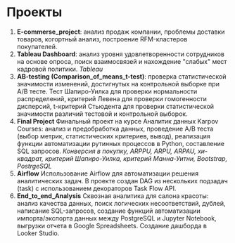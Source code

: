 # Проекты
1. <b>E-commerse_project</b>: анализ продаж компании, проблемы доставки товаров, когортный анализ, построение RFM-кластеров покупателей.
2. <b>Tableau Dashboard</b>: анализ уровня удовлетворенности сотрудников на основе опроса, поиск взаимосвязей и нахождение "слабых" мест кадровой политики. *Tableau*
3. <b>AB-testing (Comparison_of_means_t-test)</b>: проверка статистической значимости изменений, достигнутых на контрольной выборке при A/B тесте. Тест Шапиро-Уилка для проверки нормальности распределений, критерий Левена для проверки гомогенности дисперсий, t-критерий Стьюдента для проверки статистической значимости различий тестовой и контрольной выборок.
4. <b>Final Project</b> Финальный проект на курсе Аналитик данных Karpov Courses: анализ и предобработка данных, проведение А/В теста (выбор метрик, статистических критериев, вывод), реализация функции автоматизации рутинных процессов в Python, составление SQL запросов.
*Конверсия в покупку, ARPPU, ARPU, ARPAU, хи-квадрат, критерий Шапиро-Уилка, критерий Манна-Уитни, Bootstrap, PostrgeSQL*
5. <b>Airflow</b> Использование Airflow для автоматизации решения аналитических задач. В проекте создан DAG из нескольких подзадач (task) с использованием декораторов Task Flow API.
6. <b>End_to_end_Analysis</b> Сквозная аналитика для салона красоты: анализ качества данных, поиск логических несоответствий, дублей, написание SQL-запросов, создание функций автоматизации импорта/экспорта данных между PostgreSQL и Jupyter Notebook, выгрузки отчета в Google Spreadsheets. Создание дашборда в Looker Studio.
